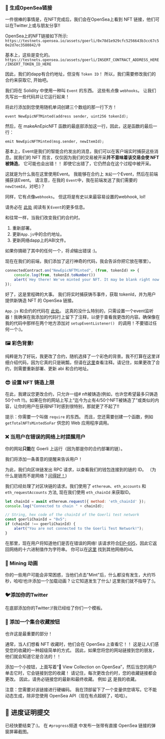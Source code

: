 ### 🌊 生成OpenSea链接

一件很棒的事情是，在NFT完成后，我们会在OpenSea上看到 NFT 链接，他们可以在Twitter上或与朋友分享!!

OpenSea上的NFT链接如下所示:
`https://testnets.opensea.io/assets/goerli/0x78d1e929cfc5256643b3cc67c50e2d7ec3580842/0`

基本上，这些是变化的。
`https://testnets.opensea.io/assets/goerli/INSERT_CONTRACT_ADDRESS_HERE/INSERT_TOKEN_ID_HERE`

因此，我们的dapp有合约地址，但没有 `Token ID`！ 所以，我们需要修改我们的合约来获取它, 开始吧。

我们将在 Solidity 中使用一种叫 `Event` 的东西。 这些有点像 `webhooks`。 让我们先写出一些代码并让它运行起来！

将此行添加到您使用随机单词创建三个数组的那一行下方！

`event NewEpicNFTMinted(address sender, uint256 tokenId);`

然后，在 makeAnEpicNFT 函数的最底部添加这一行，因此，这是函数的最后一行：

`emit NewEpicNFTMinted(msg.sender, newItemId);`

基本上，Event是我们的智能合约发出的消息，我们可以在客户端实时捕获这些消息。就我们的 NFT 而言，仅仅因为我们的交易被开采**并不意味着该交易会使 NFT 被铸造**。 它可能也会出错！！ 即使它出错了，它仍然会在这个过程中被开采。

这就是为什么我在这里使用Event。 我能够在合约上 `发起`一个Event，然后在前端捕获该Event。 请注意，在我的 `Event`中，我在前端发送了我们需要的 `newItemId`，对吧:)？

同样，它有点像`webhooks`。 但这将是有史以来最容易设置的webhook, lol!

请务必在 [此处](https://docs.soliditylang.org/en/v0.8.17/contracts.html#events) 阅读有关`Event`的更多信息。

和往常一样，当我们改变我们的合约时。

1. 重新部署。
2. 更新`App.js`中的合约地址。
3. 更新网络dapp上的ABI文件。

如果你搞砸了其中的任何一个，将*会*输出错误 :)。

现在在我们的前端，我们添加了这行神奇的代码，我会告诉你把它放在哪里）。

```javascript
connectedContract.on("NewEpicNFTMinted", (from, tokenId) => {
	console.log(from, tokenId.toNumber())
	alert(`Hey there! We've minted your NFT. It may be blank right now. It can take a max of 10 min to show up on OpenSea. Here's the link: <https://testnets.opensea.io/assets/goerli/${CONTRACT_ADDRESS}/${tokenId.toNumber()}>`)
});
```

好了，这是里程碑的大事。 我们将实时捕获铸币事件，获取 tokenId，并为用户提供新铸造 NFT 的 OpenSea 链接。

`App.js` 和合约的代码在 [此处](https://gist.github.com/farzaa/5015532446dfdb267711592107a285a9)。 这真的没什么特别的，只需设置一个event监听器！我确保在我添加的代码行上留下了注释，以便于查看我更改的内容。确保像在我的代码中那样在两个地方添加对 `setupEventListener() ` 的调用！不要错过任何一个:)。

### 🖼 彩色背景!

纯粹是为了好玩，我更改了合约，随机选择了一个彩色的背景。我不打算在这里详细介绍代码，因为它真的只是碗瓢，但请在[这里](https://gist.github.com/farzaa/b3b8ec8aded7e5876b8a1ab786347cc9)查看注释。请记住，如果更改了合约，则需要重新部署、更新 abi 和合约地址。

### 😎 设置 NFT 铸造上限

在此，我建议您更改合约，只允许一组# nft被铸造(例如，也许您希望最多只铸造50个nft !!)。如果在你的网站上写上“迄今为止有4/50个NFT被铸造了”或类似的内容，让你的用户在获得NFT时感到很特别，那就更了不起了!!

提示：你需要一个叫做 `require` 的东西。 而且，您还需要创建一个函数，例如 `getTotalNFTsMintedSoFar` 供您的 Web 应用程序调用。

### ❌ 当用户在错误的网络上时提醒用户

你的网站**只能**在 Goerli 上运行（因为那是你的合约部署的链）。

我们将添加一条善意的提醒来告诉用户！

为此，我们向区块链发出 RPC 请求，以查看我们的钱包连接到的链的 ID。 （为什么是链而不是网络？[问得好！](https://ethereum.stackexchange.com/questions/37533/what-is-a-chainid-in-ethereum-how-is-it-different-than-networkid-and-how-is-it))

我们已经处理了对区块链的请求。我们使用了 `ethereum`、`eth_accounts` 和`eth_requestAccounts` 方法, 现在我们使用 `eth_chainId` 来获取ID。
```javascript
let chainId = await ethereum.request({ method: 'eth_chainId' });
console.log("Connected to chain " + chainId);

// String, hex code of the chainId of the Goerli test network
const goerliChainId = "0x5"; 
if (chainId !== goerliChainId) {
	alert("You are not connected to the Goerli Test Network!");
}
```

在那里，现在用户将知道他们是否在错误的网络!
该请求符合[EIP-695](https://github.com/ethereum/EIPs/blob/master/EIPS/eip-695.md)，因此它返回网络的十六进制值作为字符串。
你可以在[这里](https://docs.metamask.io/guide/ethereum-provider.html#chain-ids) 找到其他网络的id。
 
### 🙉 Mining 动画

你的一些用户可能会非常困惑，当他们点击"Mint"后，什么都没有发生，大约15秒，哈哈!也许添加一个加载动画 ? 让它知道发生了什么! 这里我们就不指导了:)。

### 🐦添加你的Twitter

在底部添加你的Twitter:)!我已经给了你们一个模板。

### 👀 添加一个集合收藏按钮

也许这是最重要的部分！

通常，当人们想看 NFT 收藏时，他们会在 OpenSea 上查看它！！ 这是让人们感受您的收藏的一种超级简单的方式。 因此，如果您将您的网站链接到您的朋友，他们就会知道它是合法的！！

添加一个小按钮，上面写着“🌊 View Collection on OpenSea”，然后当您的用户单击它时，它会链接到您的收藏！ 请记住，每次更改合约时，您的收藏链接都会更改。 因此，请务必链接您的最新和最终收藏。 例如 [这](https://testnets.opensea.io/collection/squarenft-ak8283fv8m) 是我的收藏。

注意：您需要对该链接进行硬编码。 我在顶部留下了一个变量供您填写。它不能动态生成，除非您使用 OpenSea API（现在有点超纲了，哈哈）。

## 🚨 进度证明提交

已经快要结束了:)。 在 `#progress`频道 中发布一张带有直接 OpenSea 链接的弹窗屏幕截图。












